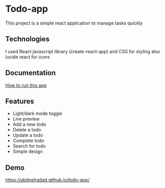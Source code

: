 
# Todo-app
This project is a simple react application to manage tasks quickly





## Technologies

I used React javascript library (create-react-app) and
CSS for styling also
lucide react for icons
## Documentation

[How to run this app](https://react.dev/learn/creating-a-react-app)


## Features

- Light/dark mode toggle
- Live preview
- Add a new todo
- Delete a todo
- Update a todo
- Complete todo
- Search for todo
- Simple design


## Demo

https://abdoelradad.github.io/todo-app/

